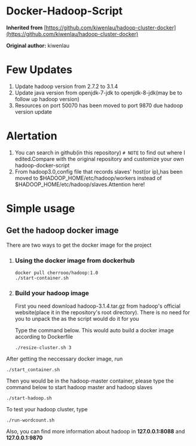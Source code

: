 # Docker-Hadoop-Script

**Inherited from** [https://github.com/kiwenlau/hadoop-cluster-docker](https://github.com/kiwenlau/hadoop-cluster-docker)

**Original author:** kiwenlau

# Few Updates

1. Update hadoop version from 2.7.2 to 3.1.4
2. Update java version from openjdk-7-jdk to openjdk-8-jdk(may be to follow up hadoop version)
3. Resources on port 50070 has been moved to port 9870 due hadoop version update
   
# Alertation

1. You can search in github(in this repository) `# NOTE` to find out where I edited.Compare with the original repository and customize your own hadoop-docker-script
2. From hadoop3.0,config file that records slaves' host(or ip),has been moved to $HADOOP_HOME/etc/hadoop/workers instead of $HADOOP_HOME/etc/hadoop/slaves.Attention here!
   
# Simple usage

## Get the hadoop docker image

There are two ways to get the docker image for the project

1. ### Using the docker image from dockerhub
    ```
    docker pull cherrooo/hadoop:1.0
    ./start-container.sh
    ```

2. ### Build your hadoop image
    First you need download hadoop-3.1.4.tar.gz from hadoop's official website(place it in the repository's root directory). There is no need for you to unpack the as the script would do it for you

    Type the command below. This would auto build a docker image according to Dockerfile
    ```
    ./resize-cluster.sh 3
    ```

After getting the neccessary docker image, run
```
./start_container.sh
```
Then you would be in the hadoop-master container, please type the command below to start hadoop master and hadoop slaves
```
./start-hadoop.sh
```

To test your hadoop cluster, type
```
./run-wordcount.sh
```

Also, you can find more information about hadoop in **127.0.0.1:8088** and **127.0.0.1:9870**
